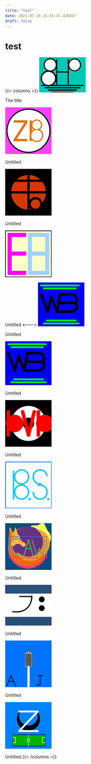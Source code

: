 ```yaml
---
title: "test"
date: 2021-07-16 15:45:47.426897
draft: false
---
```


# test
{{< columns >}}
[![The title](./images/thumb_cbe7f966-e676-11eb-ad9b-60f262b60b65.png)](cc5f732a-e676-11eb-bc44-60f262b60b65)

The title

[![Untitled](./images/thumb_cbf0d344-e676-11eb-898b-60f262b60b65.png)](cc5f732b-e676-11eb-98db-60f262b60b65)

Untitled

[![Untitled](./images/thumb_cbf65019-e676-11eb-9a22-60f262b60b65.png)](cc5f9a38-e676-11eb-a8c5-60f262b60b65)

Untitled

[![Untitled](./images/thumb_cbfba756-e676-11eb-8003-60f262b60b65.png)](cc5f9a39-e676-11eb-8a2f-60f262b60b65)

Untitled
<--->
[![Untitled](./images/thumb_cc01c314-e676-11eb-99cd-60f262b60b65.png)](cc5f9a3a-e676-11eb-a9e5-60f262b60b65)

Untitled

[![Untitled](./images/thumb_cc341d6a-e676-11eb-ae63-60f262b60b65.png)](cc5fc152-e676-11eb-9f94-60f262b60b65)

Untitled

[![Untitled](./images/thumb_cc38b044-e676-11eb-be59-60f262b60b65.png)](cc5fc153-e676-11eb-88a1-60f262b60b65)

Untitled

[![Untitled](./images/thumb_cc3ef2e7-e676-11eb-80c3-60f262b60b65.png)](cc5fc154-e676-11eb-9eda-60f262b60b65)

Untitled

[![Untitled](./images/thumb_cc450d66-e676-11eb-bc7f-60f262b60b65.png)](cc5fe857-e676-11eb-87f5-60f262b60b65)

Untitled

[![Untitled](./images/thumb_cc4bc42b-e676-11eb-a3d9-60f262b60b65.png)](cc5fe858-e676-11eb-b833-60f262b60b65)

Untitled

[![Untitled](./images/thumb_cc533d1f-e676-11eb-a146-60f262b60b65.png)](cc5fe859-e676-11eb-9b45-60f262b60b65)

Untitled

[![Untitled](./images/thumb_cc58bb6f-e676-11eb-86ad-60f262b60b65.png)](cc601004-e676-11eb-99f6-60f262b60b65)

Untitled
{{< /columns >}}